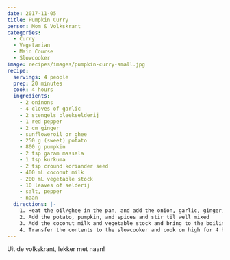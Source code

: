 ```yaml
---
date: 2017-11-05
title: Pumpkin Curry
person: Mom & Volkskrant
categories:
  - Curry
  - Vegetarian
  - Main Course
  - Slowcooker
image: recipes/images/pumpkin-curry-small.jpg
recipe:
  servings: 4 people
  prep: 20 minutes
  cook: 4 hours
  ingredients:
    - 2 oninons
    - 4 cloves of garlic
    - 2 stengels bleekselderij
    - 1 red pepper
    - 2 cm ginger
    - sunfloweroil or ghee
    - 250 g (sweet) potato
    - 800 g pumpkin
    - 2 tsp garam massala
    - 1 tsp kurkuma
    - 2 tsp cround koriander seed
    - 400 mL coconut milk
    - 200 mL vegetable stock
    - 10 leaves of selderij
    - salt, pepper
    - naan
  directions: |-
    1. Heat the oil/ghee in the pan, and add the onion, garlic, ginger, red pepper and bleekselderij, heat for a couple of minutes.
    2. Add the potato, pumpkin, and spices and stir til well mixed
    3. Add the coconut milk and vegetable stock and bring to the boiling
    4. Transfer the contents to the slowcooker and cook on high for 4 hours.
---
```


Uit de volkskrant, lekker met naan!
